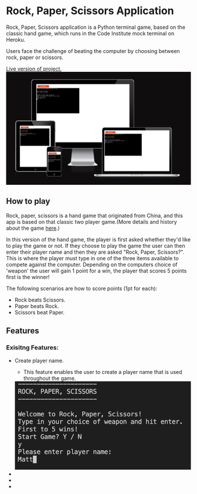 # Rock, Paper, Scissors Application

<p>Rock, Paper, Scissors application is a Python terminal game, based on the classic hand game, which runs in the Code Institute mock terminal on Heroku.</p>
<p>Users face the challenge of beating the computer by choosing between rock, paper or scissors.</p>
<a href="https://rock-paper-scissors-python-app.herokuapp.com/">Live version of project.<a>
<img src="assets/readme-images/responsive.png">
  <h2>How to play</h2>
  <p>Rock, paper, scissors is a hand game that originated from China, and this app is based on that classic two player game.(More details and history about the game <a href="https://en.wikipedia.org/wiki/Rock_paper_scissors">here</a>.)</p>
  <p>In this version of the hand game, the player is first asked whether they'd like to play the game or not. If they choose to play the game the user can then enter their player name and then they are asked "Rock, Paper, Scissors?". This is where the player must type in one of the three items available to compete against the computer. Depending on the computers choice of 'weapon' the user will gain 1 point for a win, the player that scores 5 points first is the winner!</p>
  <p>The following scenarios are how to score points (1pt for each):</p>
  <ul>
    <li>Rock beats Scissors.</li>
    <li>Paper beats Rock.</li>
    <li>Scissors beat Paper.</li>
  </ul>
  
  <h2>Features</h2>
  <h3>Exisitng Features:</h3>
  <ul>
    <li>Create player name.</li>
      <ul>
        <li>This feature enables the user to create a player name that is used throughout the game.</li>
      </ul>
    <img src="assets/readme-images/player-name.png">
    <li></li>
    <li></li>
    <li></li>
  </ul>
